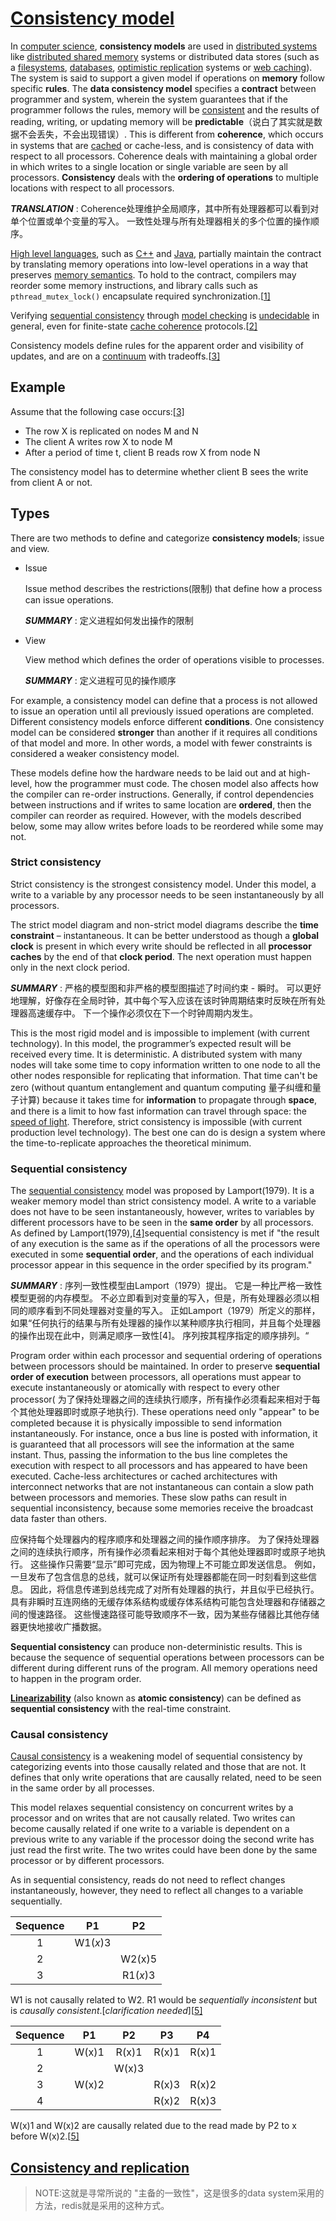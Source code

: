 # [Consistency model](https://en.wikipedia.org/wiki/Consistency_model)




In [computer science](https://en.wikipedia.org/wiki/Computer_science), **consistency models** are used in [distributed systems](https://en.wikipedia.org/wiki/Distributed_computing) like [distributed shared memory](https://en.wikipedia.org/wiki/Distributed_shared_memory) systems or distributed data stores (such as a [filesystems](https://en.wikipedia.org/wiki/Filesystem), [databases](https://en.wikipedia.org/wiki/Database), [optimistic replication](https://en.wikipedia.org/wiki/Optimistic_replication) systems or [web caching](https://en.wikipedia.org/wiki/Web_caching)). The system is said to support a given model if operations on **memory** follow specific **rules**. The **data consistency model** specifies a **contract** between programmer and system, wherein the system guarantees that if the programmer follows the rules, memory will be [consistent](https://en.wikipedia.org/wiki/Consistent) and the results of reading, writing, or updating memory will be **predictable**（说白了其实就是数据不会丢失，不会出现错误）. This is different from **coherence**, which occurs in systems that are [cached](https://en.wikipedia.org/wiki/Cache_coherence) or cache-less, and is consistency of data with respect to all processors. Coherence deals with maintaining a global order in which writes to a single location or single variable are seen by all processors. **Consistency** deals with the **ordering of operations** to multiple locations with respect to all processors.

***TRANSLATION*** :  Coherence处理维护全局顺序，其中所有处理器都可以看到对单个位置或单个变量的写入。 一致性处理与所有处理器相关的多个位置的操作顺序。

[High level languages](https://en.wikipedia.org/wiki/High_level_language), such as [C++](https://en.wikipedia.org/wiki/C%2B%2B) and [Java](https://en.wikipedia.org/wiki/Java_(programming_language)), partially maintain the contract by translating memory operations into low-level operations in a way that preserves [memory semantics](https://en.wikipedia.org/wiki/Memory_semantics_(computing)). To hold to the contract, compilers may reorder some memory instructions, and library calls such as `pthread_mutex_lock()` encapsulate required synchronization.[[1\]](https://en.wikipedia.org/wiki/Consistency_model#cite_note-1)

Verifying [sequential consistency](https://en.wikipedia.org/wiki/Sequential_consistency) through [model checking](https://en.wikipedia.org/wiki/Model_checking) is [undecidable](https://en.wikipedia.org/wiki/Undecidable_problem) in general, even for finite-state [cache coherence](https://en.wikipedia.org/wiki/Cache_coherence) protocols.[[2\]](https://en.wikipedia.org/wiki/Consistency_model#cite_note-2)

Consistency models define rules for the apparent order and visibility of updates, and are on a [continuum](https://en.wikipedia.org/wiki/Linear_continuum) with tradeoffs.[[3\]](https://en.wikipedia.org/wiki/Consistency_model#cite_note-Rules-3)



## Example



Assume that the following case occurs:[[3\]](https://en.wikipedia.org/wiki/Consistency_model#cite_note-Rules-3)

- The row X is replicated on nodes M and N
- The client A writes row X to node M
- After a period of time t, client B reads row X from node N

The consistency model has to determine whether client B sees the write from client A or not.



## Types

There are two methods to define and categorize **consistency models**; issue and view.

- Issue

  Issue method describes the restrictions(限制) that define how a process can issue operations.

  ***SUMMARY*** : 定义进程如何发出操作的限制

- View

  View method which defines the order of operations visible to processes.

  ***SUMMARY*** : 定义进程可见的操作顺序

For example, a consistency model can define that a process is not allowed to issue an operation until all previously issued operations are completed. Different consistency models enforce different **conditions**. One consistency model can be considered **stronger** than another if it requires all conditions of that model and more. In other words, a model with fewer constraints is considered a weaker consistency model.

These models define how the hardware needs to be laid out and at high-level, how the programmer must code. The chosen model also affects how the compiler can re-order instructions. Generally, if control dependencies between instructions and if writes to same location are **ordered**, then the compiler can reorder as required. However, with the models described below, some may allow writes before loads to be reordered while some may not.

### Strict consistency

Strict consistency is the strongest consistency model. Under this model, a write to a variable by any processor needs to be seen instantaneously by all processors.

The strict model diagram and non-strict model diagrams describe the **time constraint** – instantaneous. It can be better understood as though a **global clock** is present in which every write should be reflected in all **processor caches** by the end of that **clock period**. The next operation must happen only in the next clock period.

***SUMMARY*** : 严格的模型图和非严格的模型图描述了时间约束 - 瞬时。 可以更好地理解，好像存在全局时钟，其中每个写入应该在该时钟周期结束时反映在所有处理器高速缓存中。 下一个操作必须仅在下一个时钟周期内发生。

This is the most rigid model and is impossible to implement (with current technology). In this model, the programmer’s expected result will be received every time. It is deterministic. A distributed system with many nodes will take some time to copy information written to one node to all the other nodes responsible for replicating that information. That time can't be zero (without quantum entanglement and quantum computing 量子纠缠和量子计算) because it takes time for **information** to propagate through **space**, and there is a limit to how fast information can travel through space: the [speed of light](https://en.wikipedia.org/wiki/Speed_of_light). Therefore, strict consistency is impossible (with current production level technology). The best one can do is design a system where the time-to-replicate approaches the theoretical minimum.



### Sequential consistency

The [sequential consistency](https://en.wikipedia.org/wiki/Sequential_consistency) model was proposed by Lamport(1979). It is a weaker memory model than strict consistency model. A write to a variable does not have to be seen instantaneously, however, writes to variables by different processors have to be seen in the **same order** by all processors. As defined by Lamport(1979),[[4\]](https://en.wikipedia.org/wiki/Consistency_model#cite_note-Lamport-4)sequential consistency is met if "the result of any execution is the same as if the operations of all the processors were executed in some **sequential order**, and the operations of each individual processor appear in this sequence in the order specified by its program."

***SUMMARY*** : 序列一致性模型由Lamport（1979）提出。 它是一种比严格一致性模型更弱的内存模型。 不必立即看到对变量的写入，但是，所有处理器必须以相同的顺序看到不同处理器对变量的写入。 正如Lamport（1979）所定义的那样，如果“任何执行的结果与所有处理器的操作以某种顺序执行相同，并且每个处理器的操作出现在此中，则满足顺序一致性[4]。 序列按其程序指定的顺序排列。“

Program order within each processor and sequential ordering of operations between processors should be maintained. In order to preserve **sequential order of execution** between processors, all operations must appear to execute instantaneously or atomically with respect to every other processor( 为了保持处理器之间的连续执行顺序，所有操作必须看起来相对于每个其他处理器即时或原子地执行). These operations need only "appear" to be completed because it is physically impossible to send information instantaneously. For instance, once a bus line is posted with information, it is guaranteed that all processors will see the information at the same instant. Thus, passing the information to the bus line completes the execution with respect to all processors and has appeared to have been executed. Cache-less architectures or cached architectures with interconnect networks that are not instantaneous can contain a slow path between processors and memories. These slow paths can result in sequential inconsistency, because some memories receive the broadcast data faster than others.

应保持每个处理器内的程序顺序和处理器之间的操作顺序排序。 为了保持处理器之间的连续执行顺序，所有操作必须看起来相对于每个其他处理器即时或原子地执行。 这些操作只需要“显示”即可完成，因为物理上不可能立即发送信息。 例如，一旦发布了包含信息的总线，就可以保证所有处理器都能在同一时刻看到这些信息。 因此，将信息传递到总线完成了对所有处理器的执行，并且似乎已经执行。 具有非瞬时互连网络的无缓存体系结构或缓存体系结构可能包含处理器和存储器之间的慢速路径。 这些慢速路径可能导致顺序不一致，因为某些存储器比其他存储器更快地接收广播数据。

**Sequential consistency** can produce non-deterministic results. This is because the sequence of sequential operations between processors can be different during different runs of the program. All memory operations need to happen in the program order.

[**Linearizability**](https://en.wikipedia.org/wiki/Linearizability) (also known as **atomic consistency**) can be defined as **sequential consistency** with the real-time constraint.

### Causal consistency

[Causal consistency](https://en.wikipedia.org/wiki/Causal_consistency) is a weakening model of sequential consistency by categorizing events into those causally related and those that are not. It defines that only write operations that are causally related, need to be seen in the same order by all processes.

This model relaxes sequential consistency on concurrent writes by a processor and on writes that are not causally related. Two writes can become causally related if one write to a variable is dependent on a previous write to any variable if the processor doing the second write has just read the first write. The two writes could have been done by the same processor or by different processors.

As in sequential consistency, reads do not need to reflect changes instantaneously, however, they need to reflect all changes to a variable sequentially.

| Sequence |    P1    |    P2    |
| :------: | :------: | :------: |
|    1     | W1(*x*)3 |          |
|    2     |          |  W2(x)5  |
|    3     |          | R1(*x*)3 |

W1 is not causally related to W2. R1 would be *sequentially inconsistent* but is *causally consistent*.[*clarification needed*][[5\]](https://en.wikipedia.org/wiki/Consistency_model#cite_note-:0-5)

| Sequence |  P1   |  P2   |  P3   |  P4   |
| :------: | :---: | :---: | :---: | :---: |
|    1     | W(x)1 | R(x)1 | R(x)1 | R(x)1 |
|    2     |       | W(x)3 |       |       |
|    3     | W(x)2 |       | R(x)3 | R(x)2 |
|    4     |       |       | R(x)2 | R(x)3 |

W(x)1 and W(x)2 are causally related due to the read made by P2 to x before W(x)2.[[5\]](https://en.wikipedia.org/wiki/Consistency_model#cite_note-:0-5)



## [Consistency and replication](https://en.wikipedia.org/wiki/Consistency_model#Consistency_and_replication)

> NOTE:这就是寻常所说的 "主备的一致性"，这是很多的data system采用的方法，redis就是采用的这种方式。

